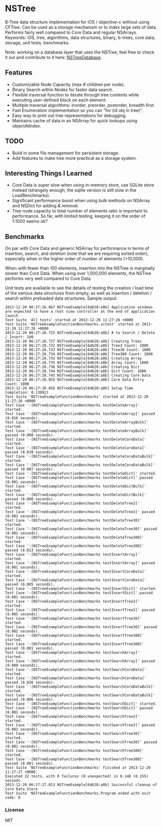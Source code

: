 NSTree
======

B-Tree data structure implementation for iOS / objective-c without using CFTree. Can be used as a storage mechanism or to index large sets of data. Performs fairly well compared to Core Data and regular NSArrays.
Keywords: iOS, tree, algorithms, data structures, binary, b-trees, core data, storage, unit tests, benchmarks.

Note: working on a database layer that uses the NSTree; feel free to check it out and contribute to it here: [NSTreeDatabase](https://github.com/carlinyuen/NSTreeDatabase).

## Features
 - Customizable Node Capacity (max # children per node).
 - Binary Search within Nodes for faster data search.
 - Flexible traversal function to iterate through tree contents while executing
   user-defined block on each element.
 - Multiple traversal algorithms: inorder, preorder, postorder, breadth first.
 - Fast Enumeration implementation so you can "for (id obj in tree)".
 - Easy way to print out tree representations for debugging.
 - Maintains cache of data in an NSArray for quick lookups using objectAtIndex.

## TODO
 - Build in some file management for persistent storage.
 - Add features to make tree more practical as a storage system.

## Interesting Things I Learned
 - Core Data is super slow when using in-memory store, use SQLite store instead
   (strangely enough, the sqlite version is still slow in the LoadBenchmarks).
 - Significant performance boost when using bulk methods on NSArray and NSDict
   for adding & removal.
 - Tree node capacity to total number of elements ratio is important to performance.
   So far, with limited testing, keeping it on the order of 1:1000 seems ok?

## Benchmarks
On par with Core Data and generic NSArray for performance in terms of insertion,
search, and deletion (note that we are requiring sorted order), especially when
in the higher order of number of elements (>10,000). 

When with fewer than 100 elements, insertion into the NSTree is marginally slower 
than Core Data. When using over 1,000,000 elements, the NSTree performs very well 
compared to Core Data. 

Unit tests are available to see the details of testing the creation / load time
of the various data structures from empty, as well as insertion / deletion
/ search within preloaded data structures. Sample output:

	2013-12-20 06:27:26.667 NSTreeExample[64628:a0b] Application windows are expected to have a root view controller at the end of application launch
	Test Suite 'All tests' started at 2013-12-20 11:27:26 +0000
	Test Suite 'NSTreeExampleFunctionBenchmarks.xctest' started at 2013-12-20 11:27:26 +0000
	2013-12-20 06:27:26.725 NSTreeExample[64628:a0b] # to Search / Delete / Insert: 100
	2013-12-20 06:27:26.727 NSTreeExample[64628:a0b] Creating Trees
	2013-12-20 06:27:26.732 NSTreeExample[64628:a0b] Tree3 Count: 1000
	2013-12-20 06:27:26.733 NSTreeExample[64628:a0b] Tree30 Count: 1000
	2013-12-20 06:27:26.734 NSTreeExample[64628:a0b] Tree300 Count: 1000
	2013-12-20 06:27:26.735 NSTreeExample[64628:a0b] Creating Array
	2013-12-20 06:27:26.735 NSTreeExample[64628:a0b] Array Count: 1000
	2013-12-20 06:27:26.736 NSTreeExample[64628:a0b] Creating Dict
	2013-12-20 06:27:26.744 NSTreeExample[64628:a0b] Dict Count: 1000
	2013-12-20 06:27:26.745 NSTreeExample[64628:a0b] Creating Core Data
	2013-12-20 06:27:26.855 NSTreeExample[64628:a0b] Core Data Entry Count: 1000
	2013-12-20 06:27:26.856 NSTreeExample[64628:a0b] Setup Time Completion: 0.130921
	Test Suite 'NSTreeExampleFunctionBenchmarks' started at 2013-12-20 11:27:26 +0000
	Test Case '-[NSTreeExampleFunctionBenchmarks testDeleteArray]' started.
	Test Case '-[NSTreeExampleFunctionBenchmarks testDeleteArray]' passed (0.016 seconds).
	Test Case '-[NSTreeExampleFunctionBenchmarks testDeleteArrayBulk]' started.
	Test Case '-[NSTreeExampleFunctionBenchmarks testDeleteArrayBulk]' passed (0.000 seconds).
	Test Case '-[NSTreeExampleFunctionBenchmarks testDeleteCoreData]' started.
	Test Case '-[NSTreeExampleFunctionBenchmarks testDeleteCoreData]' passed (0.039 seconds).
	Test Case '-[NSTreeExampleFunctionBenchmarks testDeleteCoreDataBulk]' started.
	Test Case '-[NSTreeExampleFunctionBenchmarks testDeleteCoreDataBulk]' passed (0.007 seconds).
	Test Case '-[NSTreeExampleFunctionBenchmarks testDeleteDict]' started.
	Test Case '-[NSTreeExampleFunctionBenchmarks testDeleteDict]' passed (0.001 seconds).
	Test Case '-[NSTreeExampleFunctionBenchmarks testDeleteDictBulk]' started.
	Test Case '-[NSTreeExampleFunctionBenchmarks testDeleteDictBulk]' passed (0.000 seconds).
	Test Case '-[NSTreeExampleFunctionBenchmarks testDeleteTree3]' started.
	Test Case '-[NSTreeExampleFunctionBenchmarks testDeleteTree3]' passed (0.002 seconds).
	Test Case '-[NSTreeExampleFunctionBenchmarks testDeleteTree30]' started.
	Test Case '-[NSTreeExampleFunctionBenchmarks testDeleteTree30]' passed (0.002 seconds).
	Test Case '-[NSTreeExampleFunctionBenchmarks testDeleteTree300]' started.
	Test Case '-[NSTreeExampleFunctionBenchmarks testDeleteTree300]' passed (0.013 seconds).
	Test Case '-[NSTreeExampleFunctionBenchmarks testInsertArray]' started.
	Test Case '-[NSTreeExampleFunctionBenchmarks testInsertArray]' passed (0.001 seconds).
	Test Case '-[NSTreeExampleFunctionBenchmarks testInsertCoreData]' started.
	Test Case '-[NSTreeExampleFunctionBenchmarks testInsertCoreData]' passed (0.005 seconds).
	Test Case '-[NSTreeExampleFunctionBenchmarks testInsertDict]' started.
	Test Case '-[NSTreeExampleFunctionBenchmarks testInsertDict]' passed (0.001 seconds).
	Test Case '-[NSTreeExampleFunctionBenchmarks testInsertTree3]' started.
	Test Case '-[NSTreeExampleFunctionBenchmarks testInsertTree3]' passed (0.005 seconds).
	Test Case '-[NSTreeExampleFunctionBenchmarks testInsertTree30]' started.
	Test Case '-[NSTreeExampleFunctionBenchmarks testInsertTree30]' passed (0.002 seconds).
	Test Case '-[NSTreeExampleFunctionBenchmarks testInsertTree300]' started.
	Test Case '-[NSTreeExampleFunctionBenchmarks testInsertTree300]' passed (0.001 seconds).
	Test Case '-[NSTreeExampleFunctionBenchmarks testSearchArray]' started.
	Test Case '-[NSTreeExampleFunctionBenchmarks testSearchArray]' passed (0.008 seconds).
	Test Case '-[NSTreeExampleFunctionBenchmarks testSearchCoreData]' started.
	Test Case '-[NSTreeExampleFunctionBenchmarks testSearchCoreData]' passed (0.026 seconds).
	Test Case '-[NSTreeExampleFunctionBenchmarks testSearchCoreDataBulk]' started.
	Test Case '-[NSTreeExampleFunctionBenchmarks testSearchCoreDataBulk]' passed (0.006 seconds).
	Test Case '-[NSTreeExampleFunctionBenchmarks testSearchDict]' started.
	Test Case '-[NSTreeExampleFunctionBenchmarks testSearchDict]' passed (0.001 seconds).
	Test Case '-[NSTreeExampleFunctionBenchmarks testSearchTree3]' started.
	Test Case '-[NSTreeExampleFunctionBenchmarks testSearchTree3]' passed (0.002 seconds).
	Test Case '-[NSTreeExampleFunctionBenchmarks testSearchTree30]' started.
	Test Case '-[NSTreeExampleFunctionBenchmarks testSearchTree30]' passed (0.001 seconds).
	Test Case '-[NSTreeExampleFunctionBenchmarks testSearchTree300]' started.
	Test Case '-[NSTreeExampleFunctionBenchmarks testSearchTree300]' passed (0.001 seconds).
	Test Suite 'NSTreeExampleFunctionBenchmarks' finished at 2013-12-20 11:27:27 +0000.
	Executed 22 tests, with 0 failures (0 unexpected) in 0.140 (0.155) seconds
	2013-12-20 06:27:27.013 NSTreeExample[64628:a0b] Successful cleanup of Core Data Store
	Test Suite 'NSTreeExampleFunctionBenchmarks.Program ended with exit code: 0

### License
MIT

